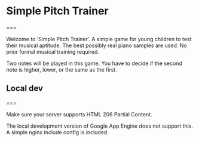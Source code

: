 # Simple Pitch Trainer
===

Welcome to ‘Simple Pitch Trainer’.  A simple game for young children to test
their musical aptitude.  The best possibly real piano samples are used.
No prior formal musical training required.

Two notes will be played in this game. You have to decide if the second note
is higher, lower, or the same as the first.


## Local dev
===

Make sure your server supports HTML 206 Partial Content.

The local development version of Google App Engine does not support this. A simple
nginx include config is included.